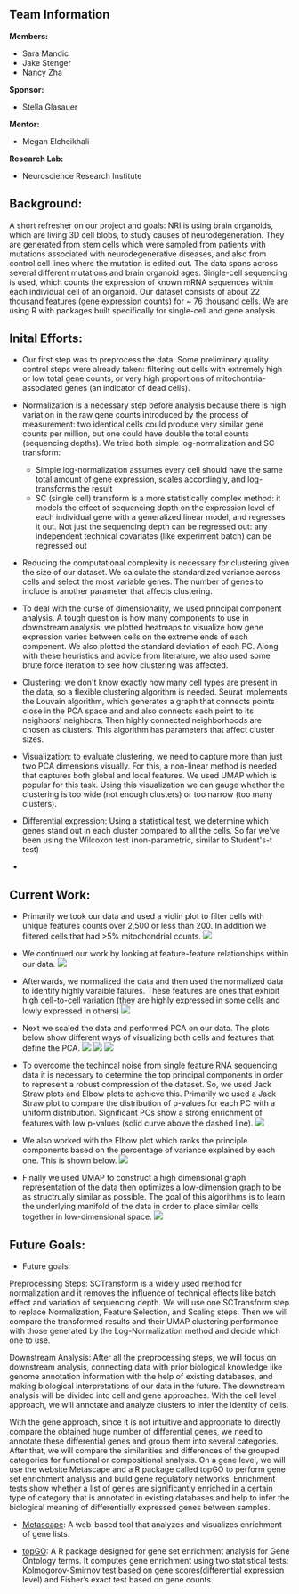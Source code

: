 
## Team Information

**Members:**
- Sara Mandic
- Jake Stenger
- Nancy Zha

**Sponsor:**
- Stella Glasauer

**Mentor:**
- Megan Elcheikhali

**Research Lab:**
- Neuroscience Research Institute 

## Background:
A short refresher on our project and goals: NRI is using brain organoids, which are living 3D cell blobs, to study causes of neurodegeneration. They are generated from stem cells which were sampled from patients with mutations associated with neurodegenerative diseases, and also from control cell lines where the mutation is edited out. The data spans across several different mutations and brain organoid ages. Single-cell sequencing is used, which counts the expression of known mRNA sequences within each individual cell of an organoid. Our dataset consists of about 22 thousand features (gene expression counts) for ~ 76 thousand cells. We are using R with packages built specifically for single-cell and gene analysis.

## Inital Efforts: 
- Our first step was to preprocess the data. Some preliminary quality control steps were already taken: filtering out cells with extremely high or low total gene counts, or very high proportions of mitochontria-associated genes (an indicator of dead cells).

- Normalization is a necessary step before analysis because there is high variation in the raw gene counts introduced by the process of measurement: two identical cells could produce very similar gene counts per million, but one could have double the total counts  (sequencing depths). We tried both simple log-normalization and SC-transform:

    - Simple log-normalization assumes every cell should have the same total amount of gene expression, scales accordingly, and log-transforms the result
    - SC (single cell) transform is a more statistically complex method: it models the effect of sequencing depth on the expression level of each individual gene with a generalized linear model, and regresses it out. Not just the sequencing depth can be regressed out: any independent technical covariates (like experiment batch) can be regressed out 

- Reducing the computational complexity is necessary for clustering given the size of our dataset. We calculate the standardized variance across cells and select the most variable genes. The number of genes to include is another parameter that affects clustering. 

- To deal with the curse of dimensionality, we used principal component analysis. A tough question is how many components to use in downstream analysis: we plotted heatmaps to visualize how gene expression varies between cells on the extreme ends of each compenent. We also plotted the standard deviation of each PC. Along with these heuristics and advice from literature, we also used some brute force iteration to see how clustering was affected.

- Clustering: we don't know exactly how many cell types are present in the data, so a flexible clustering algorithm is needed. Seurat implements the Louvain algorithm, which generates a graph that connects points close in the PCA space and and also connects each point to its neighbors' neighbors. Then highly connected neighborhoods are chosen as clusters. This algorithm has parameters that affect cluster sizes.

- Visualization: to evaluate clustering, we need to capture more than just two PCA dimensions visually. For this, a non-linear method is needed that captures both global and local features. We used UMAP which is popular for this task. Using this visualization we can gauge whether the clustering is too wide (not enough clusters) or too narrow (too many clusters).

- Differential expression: Using a statistical test, we determine which genes stand out in each cluster compared to all the cells. So far we've been using the Wilcoxon test (non-parametric, similar to Student's-t test)

- 


## Current Work:
- Primarily we took our data and used a violin plot to filter cells with unique features counts over 2,500 or less than 200. In addition we filtered cells that had >5% mitochondrial counts. 
![](violin.png)

- We continued our work by looking at feature-feature relationships within our data. 
![](featurescatter.png)

- Afterwards, we normalized the data and then used the normalized data to identify highly varaible fatures. These features are ones that exhibit high cell-to-cell variation (they are highly expressed in some cells and lowly expressed in others)
![](highly_variable.png)

- Next we scaled the data and performed PCA on our data. The plots below show different ways of visualizing both cells and features that define the PCA. 
![](VizDimLoading.png)
![](DimPlot.png)
![](DimHeatMap.png)

- To overcome the techincal noise from single feature RNA sequencing data it is necessary to determine the top principal components in order to represent a robust compression of the dataset. So, we used Jack Straw plots and Elbow plots to achieve this. Primarily we used a Jack Straw plot to compare the distribution of p-values for each PC with a uniform distribution. Significant PCs show a strong enrichment of features with low p-values (solid curve above the dashed line). 
![](jackstraw.png)

- We also worked with the Elbow plot which ranks the principle components based on the percentage of variance explained by each one. This is shown below.
![](elbow.png)

- Finally we used UMAP to construct a high dimensional graph representation of the data then optimizes a low-dimension graph to be as structrually similar as possible. The goal of this algorithms is to learn the underlying manifold of the data in order to place similar cells together in low-dimensional space. 
![](umap.png)

## Future Goals: 
- Future goals:

Preprocessing Steps: 
SCTransform is a widely used method for normalization and it removes the influence of technical effects like batch effect and variation of sequencing depth. We will use one SCTransform step to replace Normalization, Feature Selection, and Scaling steps. Then we will compare the transformed results and their UMAP clustering performance with those generated by the Log-Normalization method and decide which one to use.

Downstream Analysis: 
After all the preprocessing steps, we will focus on downstream analysis, connecting data with prior biological knowledge like genome annotation information with the help of existing databases, and making biological interpretations of our data in the future. The downstream analysis will be divided into cell and gene approaches. With the cell level approach, we will annotate and analyze clusters to infer the identity of cells. 

With the gene approach, since it is not intuitive and appropriate to directly compare the obtained huge number of differential genes, we need to annotate these differential genes and group them into several categories. After that, we will compare the similarities and differences of the grouped categories for functional or compositional analysis. On a gene level, we will use the website Metascape and a R package called topGO to perform gene set enrichment analysis and build gene regulatory networks. Enrichment tests show whether a list of genes are significantly enriched in a certain type of category that is annotated in existing databases and help to infer the biological meaning of differentially expressed genes between samples. 
   
   - [Metascape](https://metascape.org/gp/index.html#/main/step1): A web-based tool that analyzes and visualizes enrichment of gene lists. 
   
   - [topGO](https://bioconductor.org/packages/release/bioc/html/topGO.html): A R package designed for gene set enrichment analysis for Gene Ontology terms. It computes gene enrichment using two statistical tests: Kolmogorov-Smirnov test based on gene scores(differential expression level) and Fisher’s exact test based on gene counts. 

